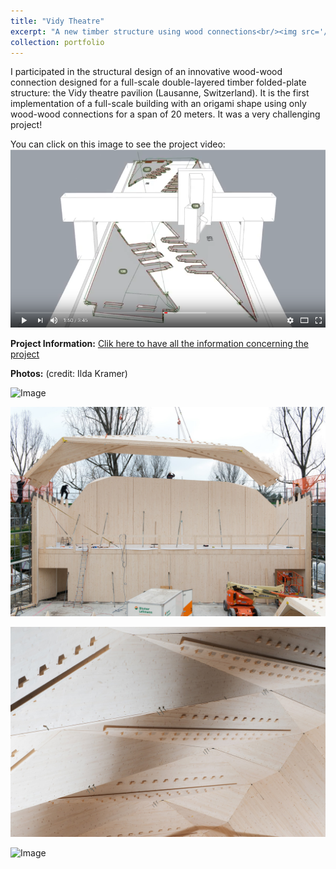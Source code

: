 ```yaml
---
title: "Vidy Theatre"
excerpt: "A new timber structure using wood connections<br/><img src='/images/pavillonterreKramer16.jpg'>"
collection: portfolio
---
```


I participated in the structural design of an innovative wood-wood connection designed for a full-scale double-layered timber folded-plate structure: the Vidy theatre pavilion (Lausanne, Switzerland). It is the first implementation of a full-scale building with an origami shape using only wood-wood connections for a span of 20 meters. It was a very challenging project!

You can click on this image to see the project video:
[![ImageVideo](/images/Imagevideoyoutube.png)](https://www.youtube.com/watch?v=co8yamUb6nI)

**Project Information:**
[Clik here to have all the information concerning the project](https://ibois.epfl.ch/page-139247-en.html)

**Photos:** (credit: Ilda Kramer)

![Image](/images/vidy01.jpg)

![Image](/images/vidy02.jpg)

![Image](/images/vidy03.jpg)

![Image](/images/vidy04.jpg)
